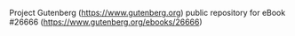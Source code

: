 Project Gutenberg (https://www.gutenberg.org) public repository for eBook #26666 (https://www.gutenberg.org/ebooks/26666)
